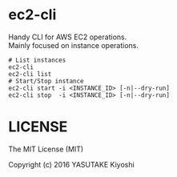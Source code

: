 # ec2-cli

Handy CLI for AWS EC2 operations.  
Mainly focused on instance operations.

```
# List instances
ec2-cli
ec2-cli list
# Start/Stop instance
ec2-cli start -i <INSTANCE_ID> [-n|--dry-run]
ec2-cli stop  -i <INSTANCE_ID> [-n|--dry-run]
```

# LICENSE

The MIT License (MIT)

Copyright (c) 2016 YASUTAKE Kiyoshi

